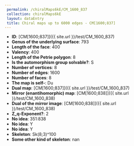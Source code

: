 ```yaml
--- 
 permalink: /chiralMaps6kE/CM_1600_837 
 collection: chiralMaps6kE
 layout: dataEntry
 title: Chiral maps up to 6000 edges - CM[1600;837]
---
```


- **ID**: [CM[1600;837]]({{ site.url }}/test/CM_1600_837)
- **Genus of the underlying surface**: 793
- **Length of the face**: 400
- **Valency**: 400
- **Length of the Petrie polygon**: 8
- **Is the automorphism group solvable?**: S
- **Number of vertices**: 8
- **Number of edges**: 1600
- **Number of faces**: 8
- **The map is self-**: Du
- **Dual map**: [CM[1600;837]]({{ site.url }}/test/CM_1600_837)
- **Mirror (enantihomorphic) map**: [CM[1600;838]]({{ site.url }}/test/CM_1600_838)
- **Dual of the mirror image**: [CM[1600;838]]({{ site.url }}/test/CM_1600_838)
- **Z_q-Exponent?**: 2
- **No idea**:  351:838
- **No idea**: Y
- **No idea**: Y
- **Skeleton**: Sk(8;3)^100
- **Some other kind of skeleton**: nan
